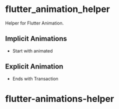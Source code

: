 # flutter_animation_helper

Helper for Flutter Animation.


## Implicit Animations  
- Start with animated


## Explicit Animation
- Ends with Transaction 


# flutter-animations-helper
